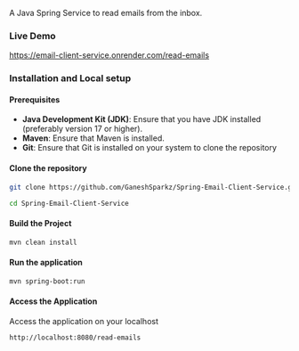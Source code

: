 A Java Spring Service to read emails from the inbox.

### Live Demo
https://email-client-service.onrender.com/read-emails

### Installation and Local setup

#### Prerequisites

* **Java Development Kit (JDK)**: Ensure that you have JDK installed (preferably version 17 or higher).
* **Maven**: Ensure that Maven is installed.
* **Git**: Ensure that Git is installed on your system to clone the repository

#### Clone the repository

```bash
git clone https://github.com/GaneshSparkz/Spring-Email-Client-Service.git

cd Spring-Email-Client-Service
```

#### Build the Project

```bash
mvn clean install
```

#### Run the application

```bash
mvn spring-boot:run
```

#### Access the Application
Access the application on your localhost

```
http://localhost:8080/read-emails
```

